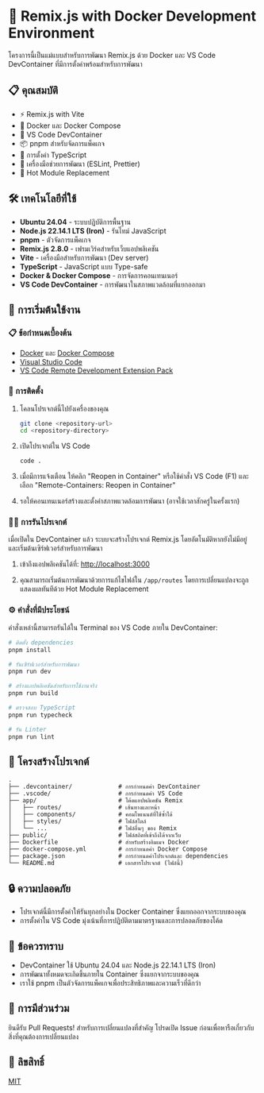 # 🚀 Remix.js with Docker Development Environment

โครงการนี้เป็นแม่แบบสำหรับการพัฒนา Remix.js ด้วย Docker และ VS Code DevContainer ที่มีการตั้งค่าพร้อมสำหรับการพัฒนา

## 📋 คุณสมบัติ

- ⚡ Remix.js with Vite
- 🐳 Docker และ Docker Compose
- 💼 VS Code DevContainer
- 📦 pnpm สำหรับจัดการแพ็คเกจ
- 🔧 การตั้งค่า TypeScript
- 🧰 เครื่องมือช่วยการพัฒนา (ESLint, Prettier)
- 🔄 Hot Module Replacement

## 🛠️ เทคโนโลยีที่ใช้

- **Ubuntu 24.04** - ระบบปฏิบัติการพื้นฐาน
- **Node.js 22.14.1 LTS (Iron)** - รันไทม์ JavaScript
- **pnpm** - ตัวจัดการแพ็คเกจ
- **Remix.js 2.8.0** - เฟรมเวิร์คสำหรับเว็บแอปพลิเคชัน
- **Vite** - เครื่องมือสำหรับการพัฒนา (Dev server)
- **TypeScript** - JavaScript แบบ Type-safe
- **Docker & Docker Compose** - การจัดการคอนเทนเนอร์
- **VS Code DevContainer** - การพัฒนาในสภาพแวดล้อมที่แยกออกมา

## 🚦 การเริ่มต้นใช้งาน

### 📋 ข้อกำหนดเบื้องต้น

- [Docker](https://www.docker.com/products/docker-desktop/) และ [Docker Compose](https://docs.docker.com/compose/install/)
- [Visual Studio Code](https://code.visualstudio.com/)
- [VS Code Remote Development Extension Pack](https://marketplace.visualstudio.com/items?itemName=ms-vscode-remote.vscode-remote-extensionpack)

### 🚀 การติดตั้ง

1. โคลนโปรเจกต์นี้ไปยังเครื่องของคุณ
   ```bash
   git clone <repository-url>
   cd <repository-directory>
   ```

2. เปิดโปรเจกต์ใน VS Code
   ```bash
   code .
   ```

3. เมื่อมีการแจ้งเตือน ให้คลิก "Reopen in Container" หรือใช้คำสั่ง VS Code (F1) และเลือก "Remote-Containers: Reopen in Container"

4. รอให้คอนเทนเนอร์สร้างและตั้งค่าสภาพแวดล้อมการพัฒนา (อาจใช้เวลาสักครู่ในครั้งแรก)

### 🏃‍♂️ การรันโปรเจกต์

เมื่อเปิดใน DevContainer แล้ว ระบบจะสร้างโปรเจกต์ Remix.js โดยอัตโนมัติหากยังไม่มีอยู่ และเริ่มต้นเซิร์ฟเวอร์สำหรับการพัฒนา

1. เข้าถึงแอปพลิเคชันได้ที่: [http://localhost:3000](http://localhost:3000)

2. คุณสามารถเริ่มต้นการพัฒนาด้วยการแก้ไขไฟล์ใน `/app/routes` โดยการเปลี่ยนแปลงจะถูกแสดงผลทันทีด้วย Hot Module Replacement

### ⚙️ คำสั่งที่มีประโยชน์

คำสั่งเหล่านี้สามารถรันได้ใน Terminal ของ VS Code ภายใน DevContainer:

```bash
# ติดตั้ง dependencies
pnpm install

# รันเซิร์ฟเวอร์สำหรับการพัฒนา
pnpm run dev

# สร้างแอปพลิเคชันสำหรับการใช้งานจริง
pnpm run build

# ตรวจสอบ TypeScript
pnpm run typecheck

# รัน Linter
pnpm run lint
```

## 📁 โครงสร้างโปรเจกต์

```
.
├── .devcontainer/             # การกำหนดค่า DevContainer
├── .vscode/                   # การกำหนดค่า VS Code
├── app/                       # โค้ดแอปพลิเคชัน Remix
│   ├── routes/                # เส้นทางและหน้า
│   ├── components/            # คอมโพเนนต์ที่ใช้ซ้ำได้
│   ├── styles/                # ไฟล์สไตล์
│   └── ...                    # ไฟล์อื่นๆ ของ Remix
├── public/                    # ไฟล์สถิตที่เข้าถึงได้จากเว็บ
├── Dockerfile                 # สำหรับสร้างอิมเมจ Docker
├── docker-compose.yml         # การกำหนดค่า Docker Compose
├── package.json               # การกำหนดค่าโปรเจกต์และ dependencies
└── README.md                  # เอกสารโปรเจกต์ (ไฟล์นี้)
```

## 🔒 ความปลอดภัย

- โปรเจกต์นี้มีการตั้งค่าให้รันทุกอย่างใน Docker Container ซึ่งแยกออกจากระบบของคุณ
- การตั้งค่าใน VS Code มุ่งเน้นที่การปฏิบัติตามมาตรฐานและการปลอดภัยของโค้ด

## 📝 ข้อควรทราบ

- DevContainer ใช้ Ubuntu 24.04 และ Node.js 22.14.1 LTS (Iron)
- การพัฒนาทั้งหมดจะเกิดขึ้นภายใน Container ซึ่งแยกจากระบบของคุณ
- เราใช้ pnpm เป็นตัวจัดการแพ็คเกจเพื่อประสิทธิภาพและความเร็วที่ดีกว่า

## 🤝 การมีส่วนร่วม

ยินดีรับ Pull Requests! สำหรับการเปลี่ยนแปลงที่สำคัญ โปรดเปิด Issue ก่อนเพื่อหารือเกี่ยวกับสิ่งที่คุณต้องการเปลี่ยนแปลง

## 📄 ลิขสิทธิ์

[MIT](LICENSE)